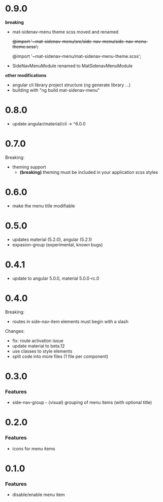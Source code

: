 # 0.9.0

__breaking__ 

* mat-sidenav-menu theme scss moved and renamed

    ~~@import '~mat-sidenav-menu/src/side-nav-menu/side-nav-menu-theme.scss';~~

    @import '~mat-sidenav-menu/mat-sidenav-menu-theme.scss';

* SideNavMenuModule renamed to MatSidenavMenuModule


__other modifications__

* angular cli library project structure (ng generate library ...)
* building with "ng build mat-sidenav-menu" 

# 0.8.0

* update angular/material/cli -> ^6.0.0

# 0.7.0

Breaking: 
* theming support
   * __(breaking)__ theming must be included in your application scss styles

# 0.6.0

* make the menu title modifiable

# 0.5.0

* updates material (5.2.0), angular (5.2.1)
* expasion-group (experimental, known bugs)

# 0.4.1

* update to angular 5.0.0, material 5.0.0-rc.0

# 0.4.0

Breaking: 
- routes in side-nav-item elements must begin with a slash
 

Changes: 
* fix: route activation issue
* update material to  beta.12
* use classes to style elements
* split code into more files (1 file per component)

# 0.3.0

### Features

* side-nav-group - (visual) grouping of menu items (with optional title)

# 0.2.0

### Features

* icons for menu items

# 0.1.0

### Features

* disable/enable menu item